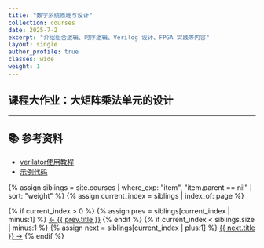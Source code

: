 ```yaml
---
title: "数字系统原理与设计"
collection: courses
date: 2025-7-2
excerpt: "介绍组合逻辑、时序逻辑、Verilog 设计、FPGA 实践等内容"
layout: single
author_profile: true
classes: wide
weight: 1
---
```


## 课程大作业：大矩阵乘法单元的设计

---

## 📚 参考资料

- [verilator使用教程](#)
- [示例代码](#)

{% assign siblings = site.courses | where_exp: "item", "item.parent == nil" | sort: "weight" %}
{% assign current_index = siblings | index_of: page %}

<nav class="pagination">
  {% if current_index > 0 %}
    {% assign prev = siblings[current_index | minus:1] %}
    <a class="prev" href="{{ prev.url }}">&larr; {{ prev.title }}</a>
  {% endif %}
  {% if current_index < siblings.size | minus:1 %}
    {% assign next = siblings[current_index | plus:1] %}
    <a class="next" href="{{ next.url }}">{{ next.title }} &rarr;</a>
  {% endif %}
</nav>

